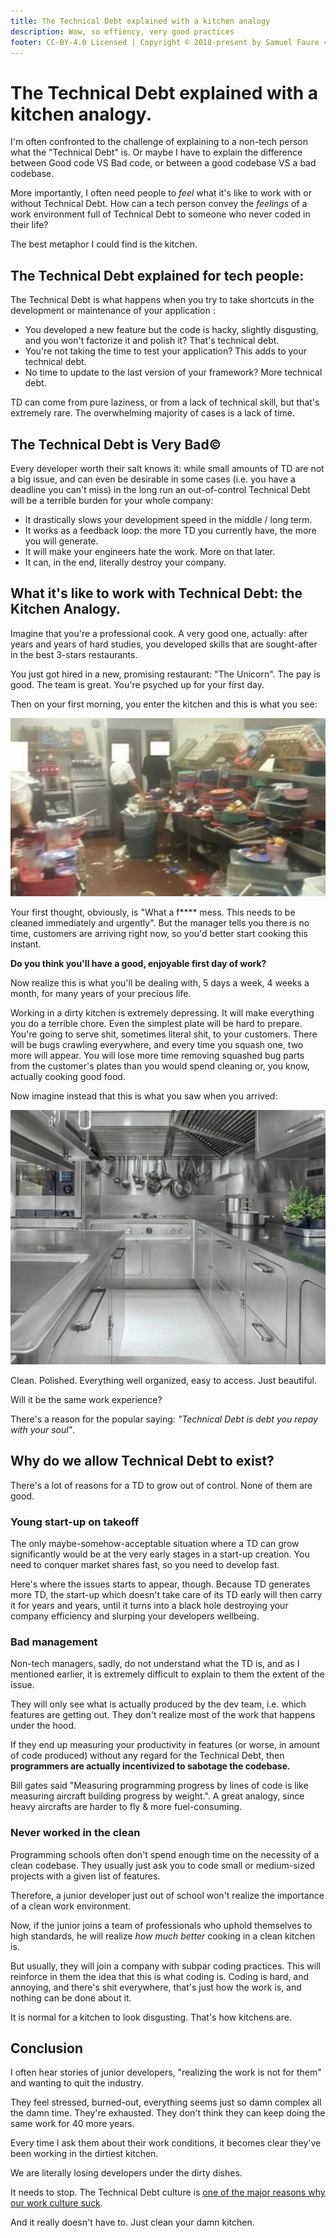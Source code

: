 ```yaml
---
title: The Technical Debt explained with a kitchen analogy
description: Wow, so effiency, very good practices
footer: CC-BY-4.0 Licensed | Copyright © 2018-present by Samuel Faure <3
---
```


# The Technical Debt explained with a kitchen analogy.

I'm often confronted to the challenge of explaining to a non-tech person what the "Technical Debt" is. Or maybe I have to explain the difference between Good code VS Bad code, or between a good codebase VS a bad codebase.

More importantly, I often need people to *feel* what it's like to work with or without Technical Debt. How can a tech person convey the *feelings* of a work environment full of Technical Debt to someone who never coded in their life?

The best metaphor I could find is the kitchen.

## The Technical Debt explained for tech people:

The Technical Debt is what happens when you try to take shortcuts in the development or maintenance of your application :

- You developed a new feature but the code is hacky, slightly disgusting, and you won't factorize it and polish it? That's technical debt.
- You're not taking the time to test your application? This adds to your technical debt.
- No time to update to the last version of your framework? More technical debt.

TD can come from pure laziness, or from a lack of technical skill, but that's extremely rare. The overwhelming majority of cases is a lack of time.

## The Technical Debt is Very Bad©

Every developer worth their salt knows it: while small amounts of TD are not a big issue, and can even be desirable in some cases (i.e. you have a deadline you can't miss) in the long run an out-of-control Technical Debt will be a terrible burden for your whole company:

- It drastically slows your development speed in the middle / long term.
- It works as a feedback loop: the more TD you currently have, the more you will generate.
- It will make your engineers hate the work. More on that later.
- It can, in the end, literally destroy your company.

## What it's like to work with Technical Debt: the Kitchen Analogy.

Imagine that you're a professional cook. A very good one, actually: after years and years of hard studies, you developed skills that are sought-after in the best 3-stars restaurants.

You just got hired in a new, promising restaurant: "The Unicorn". The pay is good. The team is great. You're psyched up for your first day.

Then on your first morning, you enter the kitchen and this is what you see:

![Very dirty kitchen](/images/kitchen_dirty.webp)

Your first thought, obviously, is "What a f**** mess. This needs to be cleaned immediately and urgently". But the manager tells you there is no time, customers are arriving right now, so you'd better start cooking this instant.

**Do you think you'll have a good, enjoyable first day of work?**

Now realize this is what you'll be dealing with, 5 days a week, 4 weeks a month, for many years of your precious life.

Working in a dirty kitchen is extremely depressing. It will make everything you do a terrible chore. Even the simplest plate will be hard to prepare. You're going to serve shit, sometimes literal shit, to your customers. There will be bugs crawling everywhere, and every time you squash one, two more will appear. You will lose more time removing squashed bug parts from the customer's plates than you would spend cleaning or, you know, actually cooking good food.

Now imagine instead that this is what you saw when you arrived:

![Very clean kitchen](/images/kitchen_clean.webp)

Clean. Polished. Everything well organized, easy to access. Just beautiful.

Will it be the same work experience?

There's a reason for the popular saying: *"Technical Debt is debt you repay with your soul"*.

## Why do we allow Technical Debt to exist?

There's a lot of reasons for a TD to grow out of control. None of them are good.

### Young start-up on takeoff

The only maybe-somehow-acceptable situation where a TD can grow significantly would be at the very early stages in a start-up creation. You need to conquer market shares fast, so you need to develop fast.

Here's where the issues starts to appear, though. Because TD generates more TD, the start-up which doesn't take care of its TD early will then carry it for years and years, until it turns into a black hole destroying your company efficiency and slurping your developers wellbeing.

### Bad management

Non-tech managers, sadly, do not understand what the TD is, and as I mentioned earlier, it is extremely difficult to explain to them the extent of the issue.

They will only see what is actually produced by the dev team, i.e. which features are getting out. They don't realize most of the work that happens under the hood.

If they end up measuring your productivity in features (or worse, in amount of code produced) without any regard for the Technical Debt, then **programmers are actually incentivized to sabotage the codebase.**

Bill gates said "Measuring programming progress by lines of code is like measuring aircraft building progress by weight.". A great analogy, since heavy aircrafts are harder to fly & more fuel-consuming.

### Never worked in the clean

Programming schools often don't spend enough time on the necessity of a clean codebase. They usually just ask you to code small or medium-sized projects with a given list of features.

Therefore, a junior developer just out of school won't realize the importance of a clean work environment.

Now, if the junior joins a team of professionals who uphold themselves to high standards, he will realize *how much better* cooking in a clean kitchen is.

But usually, they will join a company with subpar coding practices. This will reinforce in them the idea that this is what coding is. Coding is hard, and annoying, and there's shit everywhere, that's just how the work is, and nothing can be done about it.

It is normal for a kitchen to look disgusting. That's how kitchens are.

## Conclusion

I often hear stories of junior developers, "realizing the work is not for them" and wanting to quit the industry.

They feel stressed, burned-out, everything seems just so damn complex all the damn time. They're exhausted. They don't think they can keep doing the same work for 40 more years.

Every time I ask them about their work conditions, it becomes clear they've been working in the dirtiest kitchen.

We are literally losing developers under the dirty dishes.

It needs to stop. The Technical Debt culture is [one of the major reasons why our work culture suck](./WhyOurWorkCultureSucks.md).

And it really doesn't have to. Just clean your damn kitchen.
